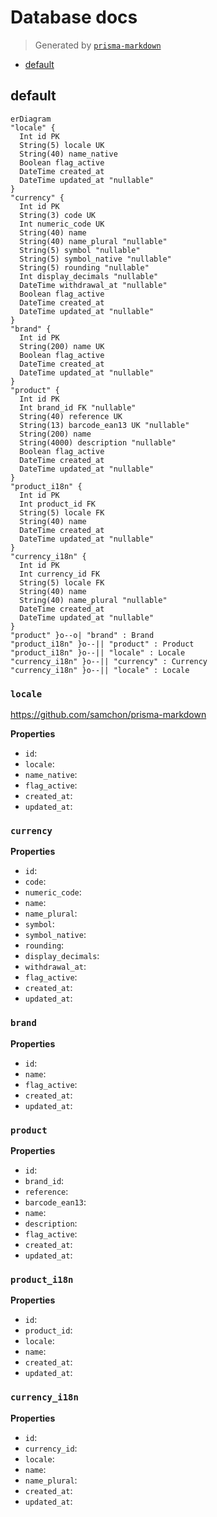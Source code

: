 # Database docs
> Generated by [`prisma-markdown`](https://github.com/samchon/prisma-markdown)

- [default](#default)

## default
```mermaid
erDiagram
"locale" {
  Int id PK
  String(5) locale UK
  String(40) name_native
  Boolean flag_active
  DateTime created_at
  DateTime updated_at "nullable"
}
"currency" {
  Int id PK
  String(3) code UK
  Int numeric_code UK
  String(40) name
  String(40) name_plural "nullable"
  String(5) symbol "nullable"
  String(5) symbol_native "nullable"
  String(5) rounding "nullable"
  Int display_decimals "nullable"
  DateTime withdrawal_at "nullable"
  Boolean flag_active
  DateTime created_at
  DateTime updated_at "nullable"
}
"brand" {
  Int id PK
  String(200) name UK
  Boolean flag_active
  DateTime created_at
  DateTime updated_at "nullable"
}
"product" {
  Int id PK
  Int brand_id FK "nullable"
  String(40) reference UK
  String(13) barcode_ean13 UK "nullable"
  String(200) name
  String(4000) description "nullable"
  Boolean flag_active
  DateTime created_at
  DateTime updated_at "nullable"
}
"product_i18n" {
  Int id PK
  Int product_id FK
  String(5) locale FK
  String(40) name
  DateTime created_at
  DateTime updated_at "nullable"
}
"currency_i18n" {
  Int id PK
  Int currency_id FK
  String(5) locale FK
  String(40) name
  String(40) name_plural "nullable"
  DateTime created_at
  DateTime updated_at "nullable"
}
"product" }o--o| "brand" : Brand
"product_i18n" }o--|| "product" : Product
"product_i18n" }o--|| "locale" : Locale
"currency_i18n" }o--|| "currency" : Currency
"currency_i18n" }o--|| "locale" : Locale
```

### `locale`
https://github.com/samchon/prisma-markdown

**Properties**
  - `id`: 
  - `locale`: 
  - `name_native`: 
  - `flag_active`: 
  - `created_at`: 
  - `updated_at`: 

### `currency`

**Properties**
  - `id`: 
  - `code`: 
  - `numeric_code`: 
  - `name`: 
  - `name_plural`: 
  - `symbol`: 
  - `symbol_native`: 
  - `rounding`: 
  - `display_decimals`: 
  - `withdrawal_at`: 
  - `flag_active`: 
  - `created_at`: 
  - `updated_at`: 

### `brand`

**Properties**
  - `id`: 
  - `name`: 
  - `flag_active`: 
  - `created_at`: 
  - `updated_at`: 

### `product`

**Properties**
  - `id`: 
  - `brand_id`: 
  - `reference`: 
  - `barcode_ean13`: 
  - `name`: 
  - `description`: 
  - `flag_active`: 
  - `created_at`: 
  - `updated_at`: 

### `product_i18n`

**Properties**
  - `id`: 
  - `product_id`: 
  - `locale`: 
  - `name`: 
  - `created_at`: 
  - `updated_at`: 

### `currency_i18n`

**Properties**
  - `id`: 
  - `currency_id`: 
  - `locale`: 
  - `name`: 
  - `name_plural`: 
  - `created_at`: 
  - `updated_at`: 